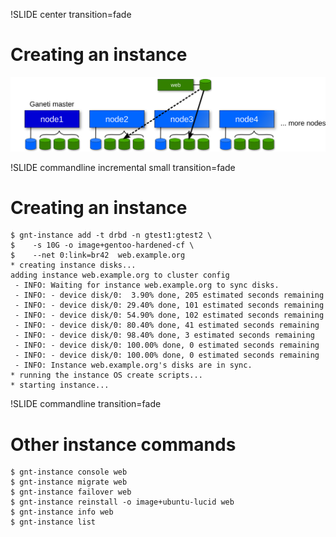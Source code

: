 !SLIDE center transition=fade

# Creating an instance #

![creating-instance](creating-instance.png)

!SLIDE commandline incremental small transition=fade

# Creating an instance #

    $ gnt-instance add -t drbd -n gtest1:gtest2 \
    $    -s 10G -o image+gentoo-hardened-cf \
    $    --net 0:link=br42  web.example.org
    * creating instance disks...
    adding instance web.example.org to cluster config
     - INFO: Waiting for instance web.example.org to sync disks.
     - INFO: - device disk/0:  3.90% done, 205 estimated seconds remaining
     - INFO: - device disk/0: 29.40% done, 101 estimated seconds remaining
     - INFO: - device disk/0: 54.90% done, 102 estimated seconds remaining
     - INFO: - device disk/0: 80.40% done, 41 estimated seconds remaining
     - INFO: - device disk/0: 98.40% done, 3 estimated seconds remaining
     - INFO: - device disk/0: 100.00% done, 0 estimated seconds remaining
     - INFO: - device disk/0: 100.00% done, 0 estimated seconds remaining
     - INFO: Instance web.example.org's disks are in sync.
    * running the instance OS create scripts...
    * starting instance...

!SLIDE commandline transition=fade

# Other instance commands #

    $ gnt-instance console web
    $ gnt-instance migrate web
    $ gnt-instance failover web
    $ gnt-instance reinstall -o image+ubuntu-lucid web
    $ gnt-instance info web
    $ gnt-instance list
